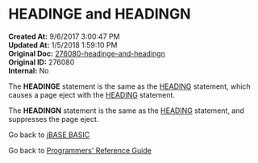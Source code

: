 # HEADINGE and HEADINGN

**Created At:** 9/6/2017 3:00:47 PM  
**Updated At:** 1/5/2018 1:59:10 PM  
**Original Doc:** [276080-headinge-and-headingn](https://docs.jbase.com/36868-jbase-basic/276080-headinge-and-headingn)  
**Original ID:** 276080  
**Internal:** No  

The **HEADINGE** statement is the same as the [HEADING](./../heading) statement, which causes a page eject with the [HEADING](./../heading) statement.

The **HEADINGN** statement is the same as the [HEADING](./../heading) statement, and suppresses the page eject.

Go back to [jBASE BASIC](./../README.md)

Go back to [Programmers' Reference Guide](./../../reference-guides/jbc/README.md)
